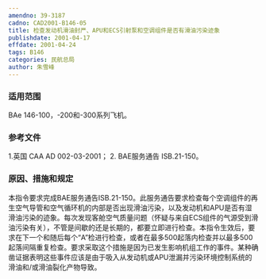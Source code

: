```yaml
---
amendno: 39-3187
cadno: CAD2001-B146-05
title: 检查发动机滑油封严、APU和ECS引射泵和空调组件是否有滑油污染迹象
publishdate: 2001-04-17
effdate: 2001-04-24
tags: B146
categories: 民航总局
author: 朱雪峰
---
```


### 适用范围 
BAe 146-100，-200和-300系列飞机。

<!--more-->
### 参考文件
   1.英国 CAA AD 002-03-2001；
    2. BAE服务通告 ISB.21-150。

### 原因、措施和规定 
本指令要求完成BAE服务通告ISB.21-150。此服务通告要求检查每个空调组件的再生空气导管和空气循环机的内部是否出现滑油污染，以及发动机和APU是否有湿滑油污染的迹象。每次发现客舱空气质量问题（怀疑与来自ECS组件的气源受到滑油污染有关），不管是间歇的还是长期的，都要立即进行检查。本指令生效后，要求在下一个和随后每个“A”检进行检查，或者在最多500起落内检查并以最多500起落间隔重复检查。要求采取这个措施是因为已发生影响机组工作的事件。某种确凿证据表明这些事件应该是由于吸入从发动机或APU泄漏并污染环境控制系统的滑油和/或滑油裂化产物导致。
